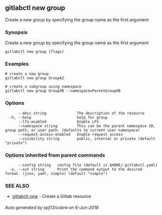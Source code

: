 ## gitlabctl new group

Create a new group by specifying the group name as the first argument

### Synopsis

Create a new group by specifying the group name as the first argument

```
gitlabctl new group [flags]
```

### Examples

```
# create a new group
gitlabctl new group GroupAZ

# create a subgroup using namespace
gitlabctl new group GroupXB --namespace=ParentGroupXB
```

### Options

```
      --desc string              The description of the resource
  -h, --help                     help for group
      --lfs-enabled              Enable LFS
      --namespace string         This can be the parent namespace ID, group path, or user path. (defaults to current user namespace)
      --request-access-enabled   Enable request access
      --visibility string        public, internal or private (default "private")
```

### Options inherited from parent commands

```
      --config string   config file (default is $HOME/.gitlabctl.yaml)
  -o, --out string      Print the command output to the desired format. (json, yaml, simple) (default "simple")
```

### SEE ALSO

* [gitlabctl new](gitlabctl_new.md)	 - Create a Gitlab resource

###### Auto generated by spf13/cobra on 6-Jun-2018
